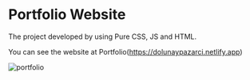 # Portfolio Website

The project developed by using Pure CSS, JS and HTML.

You can see the website at Portfolio(https://dolunaypazarci.netlify.app)

![portfolio](https://github.com/DolunayP/Portfolio/assets/121766587/f45f3203-9ff7-4c40-9da7-5cf1529a7efb)
